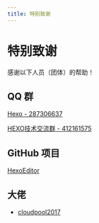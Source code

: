 ```yaml
---
title: 特别致谢
---
```


# 特别致谢

感谢以下人员（团体）的帮助！

## QQ 群

[Hexo - 287306637](https://jq.qq.com/?_wv=1027&k=5BmwNC0) 

[HEXO技术交流群 - 412161575](https://jq.qq.com/?_wv=1027&k=5b2dShI) 


## GitHub 项目

[HexoEditor](https://github.com/zhuzhuyule/HexoEditor)

## 大佬

- [cloudpool2017](https://github.com/cloudpool2017)